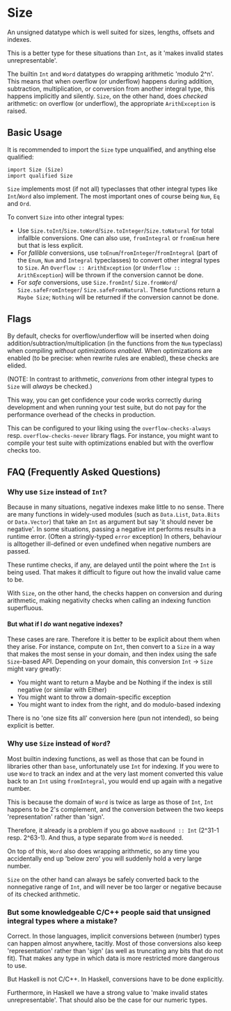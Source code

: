 # Size

An unsigned datatype which is well suited for sizes, lengths, offsets and indexes. 

This is a better type for these situations than `Int`, as it 'makes invalid states unrepresentable'.

The builtin `Int` and `Word` datatypes do wrapping arithmetic 'modulo 2^n'. This means that when overflow (or underflow) happens during addition, subtraction, multiplication, or conversion from another integral type, this happens implicitly and silently.
`Size`, on the other hand, does _checked_ arithmetic: on overflow (or underflow), the appropriate `ArithException` is raised.

## Basic Usage

It is recommended to import the `Size` type unqualified, and anything else qualified:
```
import Size (Size)
import qualified Size
```

`Size` implements most (if not all) typeclasses that other integral types like `Int`/`Word` also implement.
The most important ones of course being `Num`, `Eq` and `Ord`.

To convert `Size` into other integral types:
- Use `Size.toInt`/`Size.toWord`/`Size.toInteger`/`Size.toNatural` for total infallble conversions. One can also use, `fromIntegral` or `fromEnum` here but that is less explicit.
- For _fallible_ conversions, use `toEnum`/`fromInteger`/`fromIntegral` (part of the `Enum`, `Num` and `Integral` typeclasses) to convert other integral types to `Size`. An `Overflow :: ArithException` (or `Underflow :: ArithException`) will be thrown if the conversion cannot be done.
- For _safe_ conversions, use `Size.fromInt`/ `Size.fromWord`/ `Size.safeFromInteger`/ `Size.safeFromNatural`. These functions return a `Maybe Size`; `Nothing` will be returned if the conversion cannot be done.

## Flags

By default, checks for overflow/underflow will be inserted when doing addition/subtraction/multiplication (in the functions from the `Num` typeclass) when compiling _without optimizations enabled_.
When optimizations are enabled (to be precise: when rewrite rules are enabled), these checks are elided.

(NOTE: In contrast to arithmetic, _converions_ from other integral types to `Size` will _always_ be checked.)

This way, you can get confidence your code works correctly during development and when running your test suite,
but do not pay for the performance overhead of the checks in production.

This can be configured to your liking using the `overflow-checks-always` resp. `overflow-checks-never` library flags.
For instance, you might want to compile your test suite with optimizations enabled but with the overflow checks too.

## FAQ (Frequently Asked Questions)

### Why use `Size` instead of `Int`?

Because in many situations, negative indexes make little to no sense. There are many functions in widely-used modules (such as `Data.List`, `Data.Bits` or `Data.Vector`) 
that take an `Int` as argument but say 'it should never be negative'. In some situations, passing a negative int performs results in a runtime error. (Often a stringly-typed `error` exception)
In others, behaviour is alltogether ill-defined or even undefined when negative numbers are passed.

These runtime checks, if any, are delayed until the point where the `Int` is being used. 
That makes it difficult to figure out how the invalid value came to be.

With `Size`, on the other hand, the checks happen on conversion and during arithmetic, making negativity checks when calling an indexing function superfluous.

#### But what if I _do_ want negative indexes?

These cases are rare. Therefore it is better to be explicit about them when they arise. 
For instance, compute on `Int`, then convert to a `Size` in a way that makes the most sense in your domain, and then index using the safe `Size`-based API.
Depending on your domain, this conversion `Int` -> `Size` might vary greatly:
- You might want to return a Maybe and be Nothing if the index is still negative (or similar with Either)
- You might want to throw a domain-specific exception
- You might want to index from the right, and do modulo-based indexing

There is no 'one size fits all' conversion here (pun not intended), so being explicit is better.

### Why use `Size` instead of `Word`?

Most builtin indexing functions, as well as those that can be found in libraries other than `base`, unfortunately use `Int` for indexing.
If you were to use `Word` to track an index and at the very last moment converted this value back to an `Int` using `fromIntegral`,
you would end up again with a negative number.

This is because the domain of `Word` is twice as large as those of `Int`, `Int` happens to be 2's complement,
and the conversion between the two keeps 'representation' rather than 'sign'.

Therefore, it already is a problem if you go above `maxBound :: Int` (2^31-1 resp. 2^63-1). And thus, a type separate from `Word` is needed.

On top of this, `Word` also does wrapping arithmetic, so any time you accidentally end up 'below zero' you will suddenly hold a very large number.

`Size` on the other hand can always be safely converted back to the nonnegative range of `Int`, and will never be too larger or negative because of its checked arithmetic.

### But some knowledgeable C/C++ people said that unsigned integral types where a mistake?

Correct. In those languages, implicit conversions between (number) types can happen almost anywhere, tacitly.
Most of those conversions also keep 'representation' rather than 'sign' (as well as truncating any bits that do not fit).
That makes any type in which data is more restricted more dangerous to use.

But Haskell is not C/C++. In Haskell, conversions have to be done explicitly.

Furthermore, in Haskell we have a strong value to 'make invalid states unrepresentable'.
That should also be the case for our numeric types.
